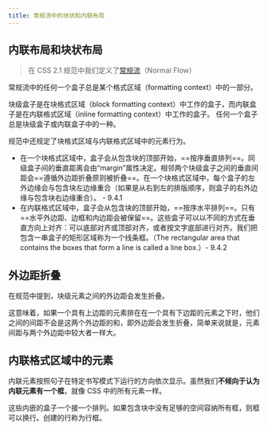 ```yaml
---
title: 常规流中的块状和内联布局
---
```


## 内联布局和块状布局

> 在 CSS 2.1 规范中我们定义了[常规流](https://www.w3.org/TR/CSS2/visuren.html#normal-flow)（Normal Flow）

常规流中的任何一个盒子总是某个格式区域（formatting context）中的一部分。

块级盒子是在块格式区域（block formatting context）中工作的盒子，而内联盒子是在内联格式区域（inline formatting context）中工作的盒子。
任何一个盒子总是块级盒子或内联盒子中的一种。

规范中还规定了块格式区域与内联格式区域中的元素行为。

- 在一个块格式区域中，盒子会从包含块的顶部开始，==按序垂直排列==。同级盒子间的垂直距离会由“margin”属性决定。相邻两个块级盒子之间的垂直间距会==遵循外边距折叠原则被折叠==。在一个块格式区域中，每个盒子的左外边缘会与包含块左边缘重合（如果是从右到左的排版顺序，则盒子的右外边缘与包含块右边缘重合）。 - 9.4.1
- 在内联格式区域中，盒子会从包含块的顶部开始，==按序水平排列==。只有==水平外边距、边框和内边距会被保留==。这些盒子可以以不同的方式在垂直方向上对齐：可以底部对齐或顶部对齐，或者按文字底部进行对齐。我们把包含一串盒子的矩形区域称为一个线条框。（The rectangular area that contains the boxes that form a line is called a line box.）- 9.4.2

## 外边距折叠

在规范中提到，块级元素之间的外边距会发生折叠。

这意味着，如果一个具有上边距的元素排在在一个具有下边距的元素之下时，他们之间的间距不会是这两个外边距的和，即外边距会发生折叠，简单来说就是，元素间距与两个外边距中较大者一样大。

## 内联格式区域中的元素

内联元素按照句子在特定书写模式下运行的方向依次显示。虽然我们**不倾向于认为内联元素有一个框**，就像 CSS 中的所有元素一样。

这些内嵌的盒子一个接一个排列。如果包含块中没有足够的空间容纳所有框，则框可以换行。创建的行称为行框。
